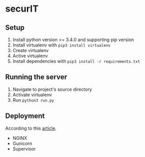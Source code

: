 # securIT

## Setup
1. Install python version >= 3.4.0 and supporting pip version
2. Install virtualenv with `pip3 install virtualenv`
3. Create virtualenv
4. Active virtualenv
5. Install dependencies with `pip3 install -r requirements.txt`

## Running the server
1. Navigate to project's source directory
2. Activate virtualenv
3. Run `python3 run.py`

## Deployment
According to this [article](https://medium.com/ymedialabs-innovation/deploy-flask-app-with-nginx-using-gunicorn-and-supervisor-d7a93aa07c18).

* NGINX
* Gunicorn
* Supervisor